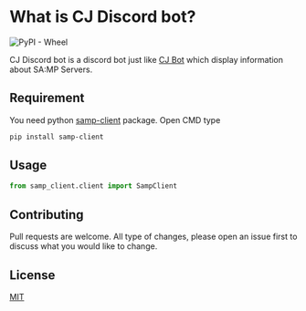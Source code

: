 # What is CJ Discord bot?
<img alt="PyPI - Wheel" src="https://img.shields.io/pypi/wheel/samp-client?label=samp-client&logo=python">

CJ Discord bot is a discord bot just like [CJ Bot](https://cjbot.team/) which display information about SA:MP Servers.

## Requirement

You need python [samp-client](https://pypi.org/project/samp-client/) package. Open CMD type

```bash
pip install samp-client
```

## Usage

```python
from samp_client.client import SampClient
```

## Contributing
Pull requests are welcome. All type of changes, please open an issue first to discuss what you would like to change.


## License
[MIT](https://choosealicense.com/licenses/mit/)
